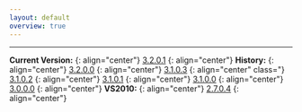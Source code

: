 ```yaml
---
layout: default
overview: true
---
```


---

**Current Version:**
{: align="center"}
[3.2.0.1](http://bit.ly/2HIH7QH)
{: align="center"}
**History:**
{: align="center"}
[3.2.0.0](http://bit.ly/2wgJLoh)
{: align="center"}
[3.1.0.3](http://bit.ly/2KLkoQQ)
{: align="center" class="}
[3.1.0.2](http://bit.ly/2LLFVNR)
{: align="center"}
[3.1.0.1](http://bit.ly/2A5HuSf)
{: align="center"}
[3.1.0.0](http://bit.ly/2JLetdW)
{: align="center"}
[3.0.0.0](http://bit.ly/2JMg9nB)
{: align="center"}
**VS2010:**
{: align="center"}
[2.7.0.4](http://bit.ly/2uCBqLR)
{: align="center"}
